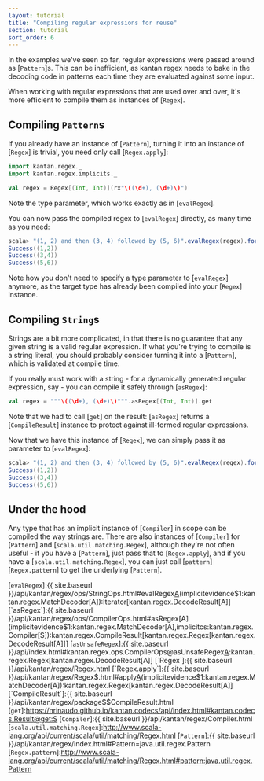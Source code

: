```yaml
---
layout: tutorial
title: "Compiling regular expressions for reuse"
section: tutorial
sort_order: 6
---
```

In the examples we've seen so far, regular expressions were passed around as [`Pattern`]s. This can be inefficient, as
kantan.regex needs to bake in the decoding code in patterns each time they are evaluated against some input.

When working with regular expressions that are used over and over, it's more efficient to compile them as instances
of [`Regex`].

## Compiling `Pattern`s

If you already have an instance of [`Pattern`], turning it into an instance of [`Regex`] is trivial, you need only
call [`Regex.apply`]:

```scala
import kantan.regex._
import kantan.regex.implicits._

val regex = Regex[(Int, Int)](rx"\((\d+), (\d+)\)")
```

Note the type parameter, which works exactly as in [`evalRegex`].

You can now pass the compiled regex to [`evalRegex`] directly, as many time as you need:

```scala
scala> "(1, 2) and then (3, 4) followed by (5, 6)".evalRegex(regex).foreach(println _)
Success((1,2))
Success((3,4))
Success((5,6))
```

Note how you don't need to specify a type parameter to [`evalRegex`] anymore, as the target type has already been
compiled into your [`Regex`] instance.


## Compiling `String`s

Strings are a bit more complicated, in that there is no guarantee that any given string is a valid regular expression.
If what you're trying to compile is a string literal, you should probably consider turning it into a [`Pattern`], which
is validated at compile time.

If you really must work with a string - for a dynamically generated regular expression, say - you can compile it safely
through [`asRegex`]:

```scala
val regex = """\((\d+), (\d+)\)""".asRegex[(Int, Int)].get
```

Note that we had to call [`get`] on the result: [`asRegex`] returns a [`CompileResult`] instance to protect against
ill-formed regular expressions.

Now that we have this instance of [`Regex`], we can simply pass it as parameter to [`evalRegex`]:

```scala
scala> "(1, 2) and then (3, 4) followed by (5, 6)".evalRegex(regex).foreach(println _)
Success((1,2))
Success((3,4))
Success((5,6))
```

## Under the hood

Any type that has an implicit instance of [`Compiler`] in scope can be compiled the way strings are. There are also
instances of [`Compiler`] for [`Pattern`] and [`scala.util.matching.Regex`], although they're not often useful - if you
have a [`Pattern`], just pass that to [`Regex.apply`], and if you have a [`scala.util.matching.Regex`], you can just
call [`pattern`][`Regex.pattern`] to get the underlying [`Pattern`].




[`evalRegex`]:{{ site.baseurl }}/api/kantan/regex/ops/StringOps.html#evalRegex[A](p:kantan.regex.Pattern)(implicitevidence$1:kantan.regex.MatchDecoder[A]):Iterator[kantan.regex.DecodeResult[A]]
[`asRegex`]:{{ site.baseurl }}/api/kantan/regex/ops/CompilerOps.html#asRegex[A](implicitevidence$1:kantan.regex.MatchDecoder[A],implicitcs:kantan.regex.Compiler[S]):kantan.regex.CompileResult[kantan.regex.Regex[kantan.regex.DecodeResult[A]]]
[`asUnsafeRegex`]:{{ site.baseurl }}/api/index.html#kantan.regex.ops.CompilerOps@asUnsafeRegex[A](implicitevidence$3:kantan.regex.MatchDecoder[A],implicitcs:kantan.regex.Compiler[S]):kantan.regex.Regex[kantan.regex.DecodeResult[A]]
[`Regex`]:{{ site.baseurl }}/api/kantan/regex/Regex.html
[`Regex.apply`]:{{ site.baseurl }}/api/kantan/regex/Regex$.html#apply[A](pattern:kantan.regex.Pattern)(implicitevidence$1:kantan.regex.MatchDecoder[A]):kantan.regex.Regex[kantan.regex.DecodeResult[A]]
[`CompileResult`]:{{ site.baseurl }}/api/kantan/regex/package$$CompileResult.html
[`get`]:https://nrinaudo.github.io/kantan.codecs/api/index.html#kantan.codecs.Result@get:S
[`Compiler`]:{{ site.baseurl }}/api/kantan/regex/Compiler.html
[`scala.util.matching.Regex`]:http://www.scala-lang.org/api/current/scala/util/matching/Regex.html
[`Pattern`]:{{ site.baseurl }}/api/kantan/regex/index.html#Pattern=java.util.regex.Pattern
[`Regex.pattern`]:http://www.scala-lang.org/api/current/scala/util/matching/Regex.html#pattern:java.util.regex.Pattern
